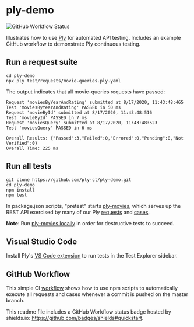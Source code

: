 # ply-demo
![GitHub Workflow Status](https://img.shields.io/github/workflow/status/ply-ct/ply-demo/ply-demo%20ci)

Illustrates how to use [Ply](https://ply-ct.github.io/ply/) for automated API testing. 
Includes an example GitHub workflow to demonstrate Ply continuous testing.

## Run a request suite
```
cd ply-demo
npx ply test/requests/movie-queries.ply.yaml
```

The output indicates that all movie-queries requests have passed:
```
Request 'moviesByYearAndRating' submitted at 8/17/2020, 11:43:48:465
Test 'moviesByYearAndRating' PASSED in 50 ms
Request 'movieById' submitted at 8/17/2020, 11:43:48:516
Test 'movieById' PASSED in 7 ms
Request 'moviesQuery' submitted at 8/17/2020, 11:43:48:523
Test 'moviesQuery' PASSED in 6 ms

Overall Results: {"Passed":3,"Failed":0,"Errored":0,"Pending":0,"Not Verified":0}
Overall Time: 225 ms
```

## Run all tests
```
git clone https://github.com/ply-ct/ply-demo.git
cd ply-demo
npm install
npm test
```
In package.json scripts, "pretest" starts [ply-movies](https://github.com/ply-ct/ply-movies#readme),
which serves up the REST API exercised by many of our Ply [requests](test/requests) and [cases](test/cases).

**Note**: Run [ply-movies locally](https://ply-ct.github.io/ply/topics/cases#ply-movies) in order for 
destructive tests to succeed.

## Visual Studio Code
Install Ply's [VS Code extension](https://github.com/ply-ct/vscode-ply#vscode-ply) to run tests in 
the Test Explorer sidebar.

## GitHub Workflow
This simple CI [workflow](https://github.com/ply-ct/ply-demo/blob/master/.github/workflows/build-test.yml)
shows how to use npm scripts to automatically execute all requests and cases whenever a commit is pushed
on the master branch.

This readme file includes a GitHub Workflow status badge hosted by shields.io: https://github.com/badges/shields#quickstart.


